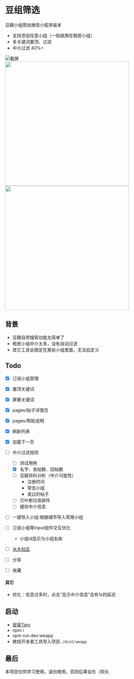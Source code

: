 # 豆组筛选
豆瓣小组爬虫微信小程序版本
* 支持添加任意小组（一般就用在租房小组）
* 多关键词置顶、过滤
* 中介过滤 40%+

![截屏](https://i.loli.net/2019/11/03/mRWHVG2NCilBwX1.jpg)<br/>
<img src="https://i.loli.net/2019/11/03/CZoJDXVwh4lAmdH.png" height="400" style="margin-right: 10px;" />
<img src="https://i.loli.net/2019/11/03/Y91QVhXxSFo3ypO.png" height="400" />


## 背景
* 豆瓣自带搜索功能太简单了
* 租房小组中介太多，没有自动过滤
* 其它工具会限定在某些小组里面，无法自定义


## Todo
* [x] 订阅小组管理
* [x] 置顶关键词
* [x] 屏蔽关键词
* [x] pages/帖子详情页
* [x] pages/帮助说明
* [x] 刷新列表
* [x] 加载下一页
* [ ] 中介过滤规则
  * [ ] 测试用例
  * [x] 名字、发帖数、回帖数
  * [ ] 豆瓣资料分析（中介可能性）
    * 注册时间
    * 常去小组
    * 发过的帖子
  * [ ] 贝叶斯垃圾邮件
  * [ ] 缓存中介信息
* [ ] 一键导入小组:根据城市导入常用小组
* [ ] 订阅小组等Input组件交互优化
  * 小组id显示为小组名称
* [ ] [水木社区](http://www.newsmth.net/nForum/#!board/HouseRent)
* [ ] 分享
* [ ] 收藏


#### 其它
* 优化：信息过多时，点击“显示中介信息”会有1s的延迟


## 启动
* [安装Taro](https://nervjs.github.io/taro/docs/GETTING-STARTED.html)
* npm i
* npm run dev:weapp
* 微信开发者工具导入项目`./dist/weapp`


## 最后
本项目仅供学习使用，请勿商用，否则后果自负（狗头
